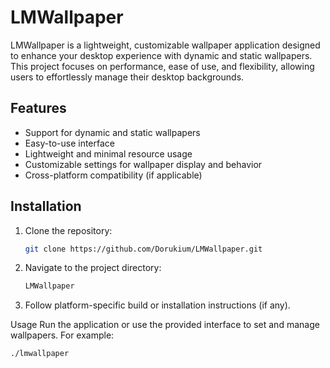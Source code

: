 # LMWallpaper

LMWallpaper is a lightweight, customizable wallpaper application designed to enhance your desktop experience with dynamic and static wallpapers. This project focuses on performance, ease of use, and flexibility, allowing users to effortlessly manage their desktop backgrounds.

## Features

- Support for dynamic and static wallpapers  
- Easy-to-use interface  
- Lightweight and minimal resource usage  
- Customizable settings for wallpaper display and behavior  
- Cross-platform compatibility (if applicable)  

## Installation

1. Clone the repository:  
   ```bash
   git clone https://github.com/Dorukium/LMWallpaper.git
2. Navigate to the project directory:
   ```bash
   LMWallpaper
3. Follow platform-specific build or installation instructions (if any).

Usage
Run the application or use the provided interface to set and manage wallpapers. For example:
```bash
./lmwallpaper



 
